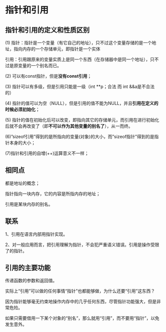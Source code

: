 # 指针和引用

## 指针和引用的定义和性质区别

(1) 指针：指针是一个变量（有它自己的地址），只不过这个变量存储的是一个地址，指向内存的一个存储单元，即指针是一个实体

​     引用：引用跟原来的变量实质上是同一个东西（在存储器中是同一个地址），只不过是原变量的一个别名而已。

(2) 可以有const指针，但是**没有const引用**；

(3) 指针可以有多级，但是引用只能是一级（int **p；合法 而 int &&a是不合法的）

(4) 指针的值可以为空（NULL），但是引用的值不能为NULL，并且**引用在定义的时候必须初始化**；

(5) 指针的值在初始化后可以改变，即指向其它的存储单元，而引用在进行初始化后就不会再改变了（即**不可以作为其他变量的别名了**），从一而终。

(6)”sizeof引用”得到的是所指向的变量(对象)的大小，而”sizeof指针”得到的是指针本身的大小；

(7)指针和引用的自增(++)运算意义不一样；

## 相同点

都是地址的概念；

指针指向一块内存，它的内容是所指内存的地址；

引用是某块内存的别名。

## 联系

1、引用在语言内部用指针实现。

2、对一般应用而言，把引用理解为指针，不会犯严重语义错误。引用是操作受限了的指针。

## 引用的主要功能

传递函数的参数和返回值。

实际上“引用”可以做的任何事情“指针”也都能够做，为什么还要“引用”这东西？

因为指针能够毫无约束地操作内存中的几乎任何东西，尽管指针功能强大，但是非常危险。

如果只需要借用一下某个对象的“别名”，那么就用“引用”，而不要用“指针”，以免发生意外。









